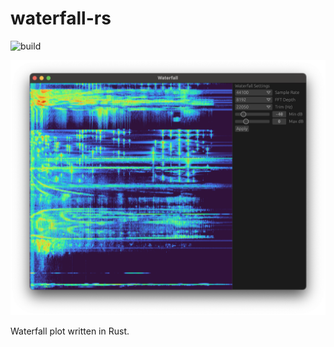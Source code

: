 # waterfall-rs
![build](https://github.com/dankirkham/waterfall-rs/actions/workflows/rust.yml/badge.svg)

![screenshot of plot](assets/screenshot.png)

Waterfall plot written in Rust.
